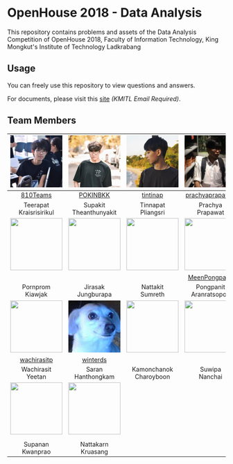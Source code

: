 # OpenHouse 2018 - Data Analysis
This repository contains problems and assets of the Data Analysis Competition of OpenHouse 2018, Faculty of Information Technology, King Mongkut's Institute of Technology Ladkrabang

## Usage
You can freely use this repository to view questions and answers.

For documents, please visit this [site](https://drive.google.com/drive/folders/1av9jm2R5RMqJml6_DDfqoNKIOx8uo8li?usp=sharing) *(KMITL Email Required)*.

## Team Members

|<img width="120px" height="120px" src="resources/img/810teams.jpg">|<img width="120px" height="120px" src="resources/img/pokinbkk.jpg">|<img width="120px" height="120px" src="resources/img/tintinap.jpg">|<img width="120px" height="120px" src="resources/img/prachyaprapawat.jpg">|<img width="120px" height="120px" src="resources/img/wannovo.jpg">|
|:-:|:-:|:-:|:-:|:-:|
|[810Teams](https://github.com/810Teams)|[POKINBKK](https://github.com/POKINBKK)|[tintinap](https://github.com/tintinap)|[prachyaprapawat](https://github.com/prachyaprapawat)|[wannovo](https://github.com/wannovo)|
|Teerapat<br>Kraisrisirikul|Supakit<br>Theanthunyakit|Tinnapat<br>Pliangsri|Prachya<br>Prapawat|Taitana<br>Yumee|
|<img width="120px" height="120px" src="resources/img/">|<img width="120px" height="120px" src="resources/img/">|<img width="120px" height="120px" src="resources/img/">|<img width="120px" height="120px" src="resources/img/">|<img width="120px" height="120px" src="resources/img/">|
|[]()|[]()|[]()|[MeenPongpanit](https://github.com/MeenPongpanit)|[]()|
|Pornprom<br>Kiawjak|Jirasak<br>Jungburapa|Nattakit<br>Sumreth|Pongpanit<br>Aranratsopon|Purinut<br>Jitmanas|
|<img width="120px" height="120px" src="resources/img/">|<img width="120px" height="120px" src="resources/img/winterds.jpeg">|<img width="120px" height="120px" src="resources/img/">|<img width="120px" height="120px" src="resources/img/">|<img width="120px" height="120px" src="resources/img/">|
|[wachirasitp](https://github.com/wachirasitp)|[winterds](https://github.com/winterds)||[]()[]()|[]()|
|Wachirasit<br>Yeetan|Saran<br>Hanthongkam|Kamonchanok<br>Charoyboon|Suwipa<br>Nanchai|Getsaranee<br>Trisawaswong|
|<img width="120px" height="120px" src="resources/img/">|<img width="120px" height="120px" src="resources/img/">|
|[]()|[]()|
|Supanan<br>Kwanprao|Nattakarn<br>Kruasang|
